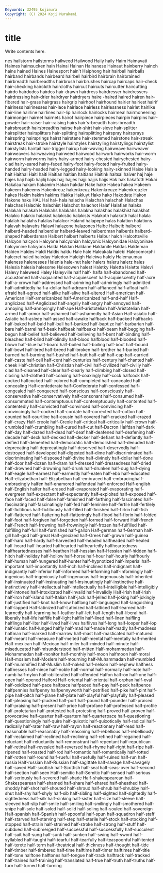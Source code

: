 ```yaml
---
Keywords: 32495 kojimura
Copyright: (C) 2024 Koji Murakami
---
```


# title

Write contents here.



nes hailstorm
hailstorms hailweed Hailwood Haily haily Haim Haimavati Haimes haimsucken hain
Hainai Hainan Hainanese Hainaut hainberry hainch haine hained Haines Hainesport
hain't Haiphong hair hairball hairballs hairband hairbands hairbeard hairbell hairbird
hairbrain hairbrained hairbreadth hairbreadths hairbrush hairbrushes haircap haircaps hair-check hair-checking
haircloth haircloths haircut haircuts haircutter haircutting hairdo hairdodos hairdos hair-drawn
hairdress hairdresser hairdressers hairdressing hair-drier hairdryer hairdryers haire -haired haired
hairen hair-fibered hair-grass hairgrass hairgrip hairhoof hairhound hairier hairiest hairif
hairiness hairinesses hair-lace hairlace hairless hairlessness hairlet hairlike hair-line hairline
hairlines hair-lip hairlock hairlocks hairmeal hairmoneering hairmonger hairnet hairnets hairof
hairpiece hairpieces hairpin hairpins hair-powder hair-raiser hair-raising hairs hair's-breadth hairs-breadth
hairsbreadth hairsbreadths hairse hair-shirt hair-sieve hair-splitter hairsplitter hairsplitters hair-splitting hairsplitting
hairspray hairsprays hairspring hairsprings hairst hairstane hair-stemmed hairstone hair-streak hairstreak
hair-stroke hairstyle hairstyles hairstyling hairstylings hairstylist hairstylists hairtail hair-trigger hairup
hair-waving hairweave hairweaver hairweavers hairweaving hairweed hairwood hairwork hairworks hair-worm
hairworm hairworms hairy hairy-armed hairy-chested hairychested hairy-clad hairy-eared hairy-faced hairy-foot
hairy-footed hairy-fruited hairy-handed hairy-headed hairy-legged hairy-looking hairy-skinned Haise Haisla hait
Haithal Haiti haiti Haitian haitian haitians Haitink haitsai haiver haj
haje hajes haji hajib hajilij hajis hajj hajjes hajji hajjis
hajjs Hak hak hakafoth Hakai Hakalau hakam hakamim Hakan hakdar
Hake hake Hakea hakea Hakeem hakeem hakeems Hakenkreuz hakenkreuz Hakenkreuze
Hakenkreuzler hakes Hakim hakim hakims Hakka Hakluyt Hako hako Hakodate
Hakon Hakone haku HAL Hal hal- hala halacha Halachah halachah
Halachas halachas Halachic halachist Halachot halachot Halaf Halafian halaka Halakah
halakah Halakahs halakahs halakha halakhas halakhist halakhot Halakic halakic halakist
halakistic halakists Halakoth halakoth halal halala halalah halalahs halalas halalcor
Haland halapepe halas halation halations halavah halavahs Halawi halazone halazones
Halbe Halbeib halberd halberd-headed halberdier halberd-leaved halberdman halberds halberd-shaped halberdsman
Halbert halbert halberts Halbur halch Halcottsville Halcyon halcyon Halcyone halcyonian
halcyonic Halcyonidae Halcyoninae halcyonine halcyons Halda Haldan Haldane Haldanite Haldas
Haldeman Halden Haldes Haldi Haldis haldu Hale hale Haleakala halebi
Halecomorphi halecret haled haleday Haledon Haleigh Haleiwa halely Halemaumau haleness
halenesses Halenia hale-nut haler halers haleru halerz hales Halesia halesia
halesome Halesowen halest Haletky Haletta Halette Halevi Halevy haleweed Haley
Haleyville half half- halfa half-abandoned half-accustomed half-acquainted half-acquiescent half-acquiescently half-acre
half-a-crown half-addressed half-admiring half-admiringly half-admitted half-admittedly half-a-dollar half-adream half-affianced half-afloat
half-afraid half-agreed half-alike half-alive half-altered Half-american half-American Half-americanized half-Americanized half-and-half
Half-anglicized half-Anglicized half-angrily half-angry half-annoyed half-annoying half-annoyingly half-ape Half-aristotelian half-Aristotelian
half-armed half-armor half-ashamed half-ashamedly half-Asian Half-asiatic half-Asiatic half-asleep half-assed half-awake
halfback half-backed halfbacks half-baked half-bald half-ball half-banked half-baptize half-barbarian half-bare
half-barrel half-beak halfbeak halfbeaks half-beam half-begging half-begun half-belief half-believed half-believing
half-bent half-binding half-bleached half-blind half-blindly half-blood halfblood half-blooded half-blown half-blue
half-board half-boiled half-boiling half-boot half-bound half-bowl half-bred half-breed half-broken half-brother
half-buried half-burned half-burning half-bushel half-butt half-calf half-cap half-carried half-caste half-cell
half-cent half-centuries half-century half-chanted half-cheek Half-christian half-Christian half-civil half-civilized half-civilly
half-clad half-cleaned half-clear half-clearly half-climbing half-closed half-closing half-clothed half-coaxing half-coaxingly
half-cock halfcock half-cocked halfcocked half-colored half-completed half-concealed half-concealing Half-confederate half-Confederate
half-confessed half-congealed half-conquered half-conscious half-consciously half-conservative half-conservatively half-consonant half-consumed half-consummated
half-contemptuous half-contemptuously half-contented half-contentedly half-convicted half-convinced half-convincing half-convincingly half-cooked half-cordate
half-corrected half-cotton half-counted half-courtline half-cousin half-covered half-cracked half-crazed half-crazy Half-creole
half-Creole half-critical half-critically half-crown half-crumbled half-crumbling half-cured half-cut half-Dacron Halfdan
half-dark half-day half-dazed half-dead half-deaf half-deafened half-deafening half-decade half-deck half-decked
half-decker half-defiant half-defiantly half-deified half-demented half-democratic half-demolished half-denuded half-deprecating half-deprecatingly
half-deserved half-deservedly half-destroyed half-developed half-digested half-dime half-discriminated half-discriminating half-disposed half-divine
half-divinely half-dollar half-done half-door half-dozen half-dram half-dressed half-dressedness half-dried half-drowned
half-drowning half-drunk half-drunken half-dug half-dying half-eagle half-earnest half-earnestly half-eaten half-ebb
half-educated Half-elizabethan half-Elizabethan half-embraced half-embracinghalf-embracingly halfen half-enamored halfendeal half-enforced Half-english
half-English halfer half-erased half-evaporated half-evaporating half-evergreen half-expectant half-expectantly half-exploited half-exposed
half-face half-faced half-false half-famished half-farthing half-fascinated half-fascinating half-fascinatingly half-fed half-feminine
half-fertile half-fertilely half-fictitious half-fictitiously half-filled half-finished half-firkin half-fish half-flattered half-flattering
half-flatteringly half-flood half-florin half-folded half-foot half-forgiven half-forgotten half-formed half-forward Half-french
half-French half-frowning half-frowningly half-frozen half-fulfilled half-fulfilling half-full half-furnished half-gallon Half-german
half-German half-gill half-god half-great Half-grecized half-Greek half-grown half-guinea half-hard half-hardy
half-harvested half-headed halfheaded half-healed half-heard half-hearted halfhearted halfheartedly halfheartedness halfheartednesses
half-heathen Half-hessian half-Hessian half-hidden half-hitch half-holiday half-hollow half-horse half-hour half-hourly
halfhourly half-human half-hungered half-hunter half-hypnotized half-imperial half-important half-importantly half-inch half-inclined
half-indignant half-indignantly half-inferior half-informed half-informing half-informingly half-ingenious half-ingeniously half-ingenuous half-ingenuously
half-inherited half-insinuated half-insinuating half-insinuatingly half-instinctive half-instinctively half-intellectual half-intellectually half-intelligible half-intelligibly
half-intoned half-intoxicated half-invalid half-invalidly Half-irish half-Irish half-iron half-island half-Italian half-jack
half-jelled half-joking half-jokingly half-justified half-knot half-know halflang half-languaged half-languishing half-lapped
Half-latinized half-Latinized half-latticed half-learned half-learnedly half-learning half-leather half-left half-length half-liberal
half-liberally half-life halflife half-light halflin half-lined half-linen halfling halflings half-liter
half-lived half-lives halflives half-long half-looper half-lop half-lunatic half-lunged halfly half-mad
half-made half-madly half-madness halfman half-marked half-marrow half-mast half-masticated half-matured half-meant
half-measure half-melted half-mental half-mentally half-merited Half-mexican half-Mexican half-miler half-minded half-minute
half-miseducated half-misunderstood half-mitten Half-mohammedan half-Mohammedan half-monitor half-monthly half-moon halfmoon half-moral
Half-moslem half-Moslem half-mourning half-Muhammadan half-mumbled half-mummified half-Muslim half-naked half-nelson half-nephew
halfness halfnesses half-niece half-noble half-normal half-normally half-note half-numb half-nylon half-obliterated
half-offended Halfon half-on half-one half-open half-opened Halford Half-oriental half-oriental half-orphan
half-oval half-oxidized half-pace halfpace halfpaced half-pay half-peck halfpence halfpennies halfpenny
halfpennyworth half-petrified half-pike half-pint half-pipe half-pitch half-plane half-plate half-playful half-playfully
half-pleased half-pleasing half-plucked half-port half-pound half-pounder half-praised half-praising half-present half-price
half-profane half-professed half-profile half-proletarian half-protested half-protesting half-proved half-proven half-provocative half-quarter
half-quartern half-quarterpace half-questioning half-questioningly half-quire half-quixotic half-quixotically half-radical half-radically half-rater
half-raw half-rayon half-reactionary half-read half-reasonable half-reasonably half-reasoning half-rebellious half-rebelliously half-reclaimed
half-reclined half-reclining half-refined half-regained half-reluctant half-reluctantly half-remonstrant half-repentant half-republican half-retinal
half-revealed half-reversed half-rhyme half-right half-ripe half-ripened half-roasted half-rod half-romantic half-romantically
half-rotted half-rotten half-round half-rueful half-ruefully half-ruined half-run half-russia Half-russian half-Russian
half-sagittate half-savage half-savagely half-saved Half-scottish half-Scottish half-seal half-seas-over half-second half-section
half-seen Half-semitic half-Semitic half-sensed half-serious half-seriously half-severed half-shade Half-shakespearean half-Shakespearean
half-shamed half-share half-shared half-sheathed half-shoddy half-shot half-shouted half-shroud half-shrub half-shrubby
half-shut half-shy half-shyly half-sib half-sibling half-sighted half-sightedly half-sightedness half-silk half-sinking
half-sister half-size half-sleeve half-sleeved half-slip half-smile half-smiling half-smilingly half-smothered half-snipe
half-sole half-soled half-solid half-soling half-souled half-sovereign Half-spanish half-Spanish half-spoonful half-spun
half-squadron half-staff half-starved half-starving half-step half-sterile half-stock half-stocking half-stopped half-strain
half-strained half-stroke half-strong half-stuff half-subdued half-submerged half-successful half-successfully half-succulent half-suit
half-sung half-sunk half-sunken half-swing half-sword half-syllabled half-taught half-tearful half-tearfully half-teaspoonful
half-tented half-terete half-term half-theatrical half-thickness half-thought half-tide half-timber half-timbered half-time
halftime half-timer halftimes half-title half-tone halftone halftones half-tongue half-track halftrack
half-tracked half-trained half-training half-translated half-true half-truth half-truths half-turn half-turned half-turning
